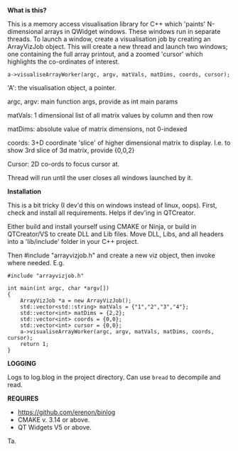 **What is this?**

This is a memory access visualisation library for C++ which 'paints' N-dimensional arrays in QWidget windows. These windows run in separate threads. 
To launch a window, create a visualisation job by creating an ArrayVizJob object. This will create a new thread and launch two windows; one containing
the full array printout, and a zoomed 'cursor' which highlights the co-ordinates of interest. 

    a->visualiseArrayWorker(argc, argv, matVals, matDims, coords, cursor);

'A': the visualisation object, a pointer.

argc, argv: main function args, provide as int main params

matVals: 1 dimensional list of all matrix values by column and then row

matDims: absolute value of matrix dimensions, not 0-indexed

coords: 3+D coordinate 'slice' of higher dimensional matrix to display. I.e. to show 3rd slice of 3d matrix, provide {0,0,2}

Cursor: 2D co-ords to focus cursor at. 

Thread will run until the user closes all windows launched by it. 

**Installation**

This is a bit tricky (I dev'd this on windows instead of linux, oops). First, check and install all requirements. Helps if dev'ing in QTCreator. 

Either build and install yourself using CMAKE or Ninja, or build in QTCreator/VS to create DLL and Lib files. Move DLL, Libs, and all headers into a
'lib/include' folder in your C++ project. 

Then #include "arrayvizjob.h" and create a new viz object, then invoke where needed. E.g.

```
#include "arrayvizjob.h"

int main(int argc, char *argv[])
{
    ArrayVizJob *a = new ArrayVizJob();
    std::vector<std::string> matVals = {"1","2","3","4"};
    std::vector<int> matDims = {2,2};
    std::vector<int> coords = {0,0};
    std::vector<int> cursor = {0,0};
    a->visualiseArrayWorker(argc, argv, matVals, matDims, coords, cursor);
    return 1;
}
```

**LOGGING**

Logs to log.blog in the project directory. Can use `bread` to decompile and read.

**REQUIRES**

- https://github.com/erenon/binlog
- CMAKE v. 3.14 or above.
- QT Widgets V5 or above. 

Ta. 
